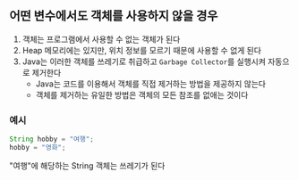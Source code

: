 ## 어떤 변수에서도 객체를 사용하지 않을 경우
1. 객체는 프로그램에서 사용할 수 없는 객체가 된다
2. Heap 메모리에는 있지만, 위치 정보를 모르기 때문에 사용할 수 없게 된다
3. Java는 이러한 객체를 쓰레기로 취급하고 `Garbage Collector`를 실행시켜 자동으로 제거한다
    - Java는 코드를 이용해서 객체를 직접 제거하는 방법을 제공하지 않는다
    - 객체를 제거하는 유일한 방법은 객체의 모든 참조를 없애는 것이다

### 예시
```java
String hobby = "여행";
hobby = "영화";
```
"여행"에 해당하는 String 객체는 쓰레기가 된다